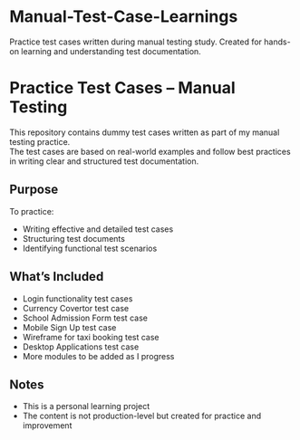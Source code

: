 # Manual-Test-Case-Learnings
Practice test cases written during manual testing study. Created for hands-on learning and understanding test documentation.

# Practice Test Cases – Manual Testing

This repository contains dummy test cases written as part of my manual testing practice.  
The test cases are based on real-world examples and follow best practices in writing clear and structured test documentation.

## Purpose
To practice:
- Writing effective and detailed test cases
- Structuring test documents
- Identifying functional test scenarios

## What’s Included
- Login functionality test cases
- Currency Covertor test case
- School Admission Form test case
- Mobile Sign Up test case
- Wireframe for taxi booking test case
- Desktop Applications test case
- More modules to be added as I progress

## Notes
- This is a personal learning project
- The content is not production-level but created for practice and improvement


